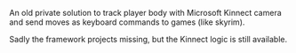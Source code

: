 An old private solution to track player body with Microsoft Kinnect camera and send moves as keyboard commands to games (like skyrim).

Sadly the framework projects missing, but the Kinnect logic is still available.
